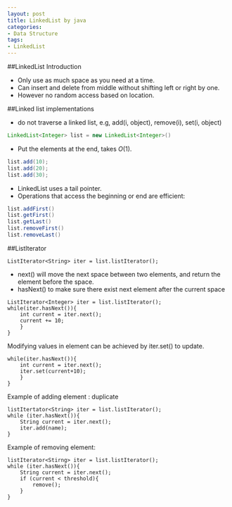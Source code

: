 ```yaml
---
layout: post
title: LinkedList by java
categories:
- Data Structure
tags:
- LinkedList
---
```


##LinkedList Introduction

- Only use as much space as you need at a time.
- Can insert and delete from middle without shifting left or right by one. 
- However no random access based on location. 

##Linked list implementations

- do not traverse a linked list, e.g, add(i, object), remove(i), set(i, object)


```java
LinkedList<Integer> list = new LinkedList<Integer>()
```

- Put the elements at the end, takes $O(1)$.

```java
list.add(10);
list.add(20);
list.add(30);
```

- LinkedList uses a tail pointer.
- Operations that access the beginning or end are efficient:

```java
list.addFirst()
list.getFirst()
list.getLast()
list.removeFirst()
list.removeLast()
```
##ListIterator

```
ListIterator<String> iter = list.listIterator();
```

- next() will move the next space between two elements, and return the element before the space. 
- hasNext() to make sure there exist next element after the current space

```
ListIterator<Integer> iter = list.listIterator();
while(iter.hasNext()){
	int current = iter.next();
	current += 10;
	}
}
```
Modifying values in element can be achieved by iter.set() to update.

```
while(iter.hasNext()){
	int current = iter.next();
	iter.set(current+10);
	}
}
```

Example of adding element : duplicate 

```
listItertator<String> iter = list.listIterator();
while (iter.hasNext()){
	String current = iter.next();
	iter.add(name);
}
```

Example of removing element:

```
listIterator<Stirng> iter = list.listIterator();
while (iter.hasNext()){
	String current = iter.next();
	if (current < threshold){
		remove();
	}
}
```



